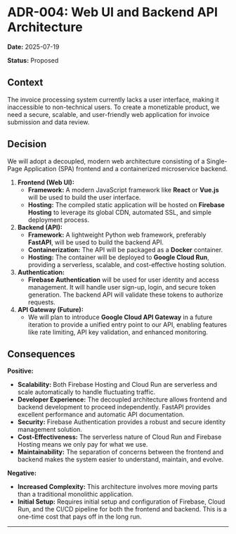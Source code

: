 # ADR-004: Web UI and Backend API Architecture

**Date:** 2025-07-19

**Status:** Proposed

## Context

The invoice processing system currently lacks a user interface, making it inaccessible to non-technical users. To create a monetizable product, we need a secure, scalable, and user-friendly web application for invoice submission and data review.

## Decision

We will adopt a decoupled, modern web architecture consisting of a Single-Page Application (SPA) frontend and a containerized microservice backend.

1.  **Frontend (Web UI):**
    *   **Framework:** A modern JavaScript framework like **React** or **Vue.js** will be used to build the user interface.
    *   **Hosting:** The compiled static application will be hosted on **Firebase Hosting** to leverage its global CDN, automated SSL, and simple deployment process.
2.  **Backend (API):**
    *   **Framework:** A lightweight Python web framework, preferably **FastAPI**, will be used to build the backend API.
    *   **Containerization:** The API will be packaged as a **Docker** container.
    *   **Hosting:** The container will be deployed to **Google Cloud Run**, providing a serverless, scalable, and cost-effective hosting solution.
3.  **Authentication:**
    *   **Firebase Authentication** will be used for user identity and access management. It will handle user sign-up, login, and secure token generation. The backend API will validate these tokens to authorize requests.
4.  **API Gateway (Future):**
    *   We will plan to introduce **Google Cloud API Gateway** in a future iteration to provide a unified entry point to our API, enabling features like rate limiting, API key validation, and enhanced monitoring.

## Consequences

**Positive:**
-   **Scalability:** Both Firebase Hosting and Cloud Run are serverless and scale automatically to handle fluctuating traffic.
-   **Developer Experience:** The decoupled architecture allows frontend and backend development to proceed independently. FastAPI provides excellent performance and automatic API documentation.
-   **Security:** Firebase Authentication provides a robust and secure identity management solution.
-   **Cost-Effectiveness:** The serverless nature of Cloud Run and Firebase Hosting means we only pay for what we use.
-   **Maintainability:** The separation of concerns between the frontend and backend makes the system easier to understand, maintain, and evolve.

**Negative:**
-   **Increased Complexity:** This architecture involves more moving parts than a traditional monolithic application.
-   **Initial Setup:** Requires initial setup and configuration of Firebase, Cloud Run, and the CI/CD pipeline for both the frontend and backend. This is a one-time cost that pays off in the long run.

---